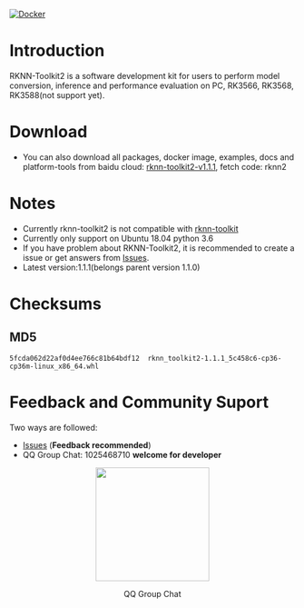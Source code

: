 [![Docker](https://github.com/changtimwu/rknn-toolkit2/actions/workflows/docker-publish.yml/badge.svg)](https://github.com/changtimwu/rknn-toolkit2/actions/workflows/docker-publish.yml)

# Introduction
RKNN-Toolkit2 is a software development kit for users to perform model conversion, inference and performance evaluation on PC, RK3566, RK3568, RK3588(not support yet).
# Download
- You can also download all packages, docker image, examples, docs and platform-tools from baidu cloud: [rknn-toolkit2-v1.1.1](https://eyun.baidu.com/s/3jJLf6V8 "rknn-toolkit2-v1.1.0"), fetch code: rknn2

# Notes
- Currently rknn-toolkit2 is not compatible with [rknn-toolkit](https://github.com/rockchip-linux/rknn-toolkit)
- Currently only support on Ubuntu 18.04  python 3.6
- If you have problem about RKNN-Toolkit2, it is recommended to create a issue or get answers from [Issues](https://github.com/rockchip-linux/rknn-toolkit2/issues).
- Latest version:1.1.1(belongs parent version 1.1.0)

# Checksums
## MD5
```
5fcda062d22af0d4ee766c81b64bdf12  rknn_toolkit2-1.1.1_5c458c6-cp36-cp36m-linux_x86_64.whl
```
# Feedback and Community Suport
Two ways are followed:
- [Issues](https://github.com/rockchip-linux/rknn-toolkit2/issues) (**Feedback recommended**)
- QQ Group Chat: 1025468710 **welcome for developer**
<p align="center"><img width="200" height="200"  src="https://github.com/rockchip-linux/rknn-toolkit2/blob/master/QQGroupQRCode.png"/></p>
<p align="center">QQ Group Chat</p>
